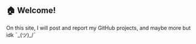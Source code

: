 ## 🏠 Welcome!

On this site, I will post and report my GitHub projects, and maybe more but idk ​¯\_(ツ)_/¯